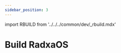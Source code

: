```yaml
---
sidebar_position: 3
---
```


import RBUILD from '../../../common/dev/\_rbuild.mdx'

# Build RadxaOS

<RBUILD />
